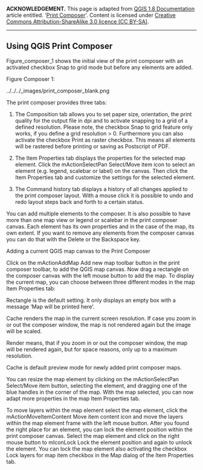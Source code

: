 **ACKNOWLEDGEMENT.**  This page is adapted from [QGIS 1.8 Documentation](http://docs.qgis.org/1.8/en/docs/index.html) article entitled. '[Print Composer](http://docs.qgis.org/1.8/en/docs/user_manual/print_composer/print_composer.html)'. Content is licensed under [Creative Commons Attribution-ShareAlike 3.0 licence (CC BY-SA)](http://creativecommons.org/licenses/by-sa/3.0/).

---

## Using QGIS Print Composer

Figure_composer_1 shows the initial view of the print composer with an activated checkbox Snap to grid mode but before any elements are added.

Figure Composer 1:

../../../_images/print_composer_blank.png


The print composer provides three tabs:

1. The Composition tab allows you to set paper size, orientation, the print quality for the output file in dpi and to activate snapping to a grid of a defined resolution. Please note, the checkbox Snap to grid feature only works, if you define a grid resolution > 0. Furthermore you can also activate the checkbox Print as raster checkbox. This means all elements will be rastered before printing or saving as Postscript of PDF.

2. The Item Properties tab displays the properties for the selected map element. Click the mActionSelectPan Select/Move item icon to select an element (e.g. legend, scalebar or label) on the canvas. Then click the Item Properties tab and customize the settings for the selected element.


3. The Command history tab displays a history of all changes applied to the print composer layout. With a mouse click it is possible to undo and redo layout steps back and forth to a certain status.


You can add multiple elements to the composer. It is also possible to have more than one map view or legend or scalebar in the print composer canvas. Each element has its own properties and in the case of the map, its own extent. If you want to remove any elements from the composer canvas you can do that with the Delete or the Backspace key.

Adding a current QGIS map canvas to the Print Composer

Click on the mActionAddMap Add new map toolbar button in the print composer toolbar, to add the QGIS map canvas. Now drag a rectangle on the composer canvas with the left mouse button to add the map. To display the current map, you can choose between three different modes in the map Item Properties tab:

Rectangle is the default setting. It only displays an empty box with a message ‘Map will be printed here’.

Cache renders the map in the current screen resolution. If case you zoom in or out the composer window, the map is not rendered again but the image will be scaled.

Render means, that if you zoom in or out the composer window, the map will be rendered again, but for space reasons, only up to a maximum resolution.

Cache is default preview mode for newly added print composer maps.

You can resize the map element by clicking on the mActionSelectPan Select/Move item button, selecting the element, and dragging one of the blue handles in the corner of the map. With the map selected, you can now adapt more properties in the map Item Properties tab.

To move layers within the map element select the map element, click the mActionMoveItemContent Move item content icon and move the layers within the map element frame with the left mouse button. After you found the right place for an element, you can lock the element position within the print composer canvas. Select the map element and click on the right mouse button to mIconLock Lock the element position and again to unlock the element. You can lock the map element also activating the checkbox Lock layers for map item checkbox in the Map dialog of the Item Properties tab.

